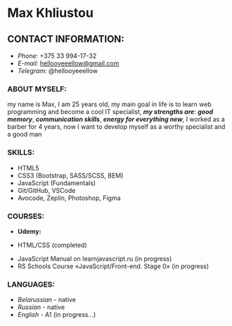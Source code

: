 # Max Khliustou

## **CONTACT INFORMATION:**
* *Phone:* +375 33 994-17-32
* *E-mail:* hellooyeeellow@gmail.com
* *Telegram:* @hellooyeeellow


### **ABOUT MYSELF:**

my name is Max, I am 25 years old, my main goal in life is to learn web programming and become a cool IT specialist, ___my strengths are___: ***good memory***, ***communication skills***, ***energy for everything new***, I worked as a barber for 4 years, now I want to develop myself as a worthy specialist and a good man

### **SKILLS:**

* HTML5
* CSS3 (Bootstrap, SASS/SCSS, BEM)
* JavaScript (Fundamentals)
* Git/GitHub, VSCode
* Avocode, Zeplin, Photoshop, Figma

### **COURSES:**

* **Udemy:**
 + HTML/CSS (completed)
 * JavaScript Manual on learnjavascript.ru (in progress)
 * RS Schools Course «JavaScript/Front-end. Stage 0» (in progress)

### **LANGUAGES:**

* *Belarussian* - native
* *Russian* - native
* *English* - A1 (in progress...)
